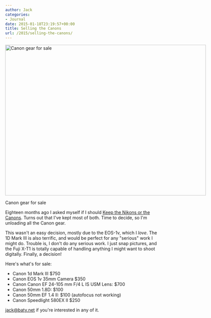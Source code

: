 ```yaml
---
author: Jack
categories:
- Journal
date: 2015-01-18T23:19:57+00:00
title: Selling the Canons
url: /2015/selling-the-canons/
---
```


<div id="attachment_4221" style="width: 650px" class="wp-caption alignnone">
  <a href="/wp-content/uploads/2015/02/canon-gear.jpg"><img class="size-full wp-image-4221" src="/wp-content/uploads/2015/02/canon-gear.jpg" alt="Canon gear for sale" width="640" height="480" srcset="/wp-content/uploads/2015/02/canon-gear.jpg 640w, /wp-content/uploads/2015/02/canon-gear-300x225.jpg 300w" sizes="(max-width: 640px) 100vw, 640px" /></a>
  
  <p class="wp-caption-text">
    Canon gear for sale
  </p>
</div>

Eighteen months ago I asked myself if I should [Keep the Nikons or the Canons][1]. Turns out that I've kept most of both. Time to decide, so I'm unloading all the Canon gear.

This wasn't an easy decision, mostly due to the EOS-1v, which I _love_. The 1D Mark III is also terrific, and would be perfect for any "serious" work I might do. Trouble is, I don't do any serious work. I just snap pictures, and the Fuji X-T1 is totally capable of handling anything I might want to shoot digitally. Finally, a decision!

Here's what's for sale:

  * Canon 1d Mark III $750
  * Canon EOS 1v 35mm Camera $350
  * Canon Canon EF 24-105 mm F/4 L IS USM Lens: $700
  * Canon 50mm 1.8D: $100
  * Canon 50mm EF 1.4 II: $100 (autofocus not working)
  * Canon Speedlight 580EX II $250

<jack@baty.net> if you're interested in any of it.

 [1]: http://baty.net/2013/06/keep-the-nikons-or-the-canons/